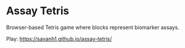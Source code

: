 # Assay Tetris

Browser-based Tetris game where blocks represent biomarker assays.

Play: https://savanh1.github.io/assay-tetris/
